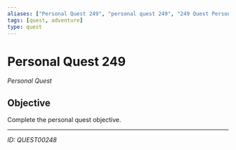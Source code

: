 ```yaml
---
aliases: ["Personal Quest 249", "personal quest 249", "249 Quest Personal"]
tags: [quest, adventure]
type: quest
---
```


# Personal Quest 249

*Personal Quest*

## Objective
Complete the personal quest objective.

---
*ID: QUEST00248*